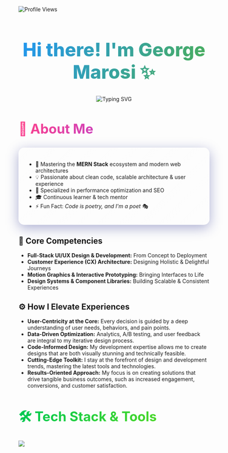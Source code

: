 <!-- Banner -->
<!--
<div align="center">
  <img src="https://capsule-render.vercel.app/api?type=waving&color=gradient&height=200&section=header&text=Welcome%20To%20My%20Profile&fontSize=50&fontAlignY=35&animation=twinkling&fontColor=white" width="100%"/>
</div>
-->

<p>
  <img src="https://komarev.com/ghpvc/?username=ggmaros&label=Profile%20views&color=2196F3&style=flat-square" alt="Profile Views">
</p>

<!-- Title -->
<div align="center">
  <h1 style="font-size: 3.5em; font-weight: 800; background: linear-gradient(120deg, #2196F3, #4CAF50); -webkit-background-clip: text; -webkit-text-fill-color: transparent;">
    Hi there! I'm George Marosi ✨
  </h1>
</div>

<!-- Animated Subtitle -->
<p align="center">
  <img src="https://readme-typing-svg.demolab.com?font=Poppins&weight=600&size=28&duration=3000&pause=1000&color=36BCF7&center=true&vCenter=true&width=650&lines=Full-Stack+Developer+%7C+Tech+Innovator;Next.js+%7C+React+%7C+TypeScript+Enthusiast;Hands-on+Experience+with+Angular+and+Vue;Building+the+Future+of+Web+Applications;Python+%7C+PHP+%7C+Java+%7C+Backend+Expert;Cloud+Architecture+Specialist;UI%2FUX+Design+Enthusiast" alt="Typing SVG">
</p>

<!-- About Section -->
<div align="left">
  <h2 style="font-size: 2.5em; font-weight: 700; background: linear-gradient(120deg, #FF4088, #8C43FF); -webkit-background-clip: text; -webkit-text-fill-color: transparent;">
    🚀 About Me
  </h2>
</div>

<div style="background: linear-gradient(135deg, rgba(255, 255, 255, 0.05), rgba(255, 255, 255, 0.1)); padding: 20px; border-radius: 15px; margin: 20px 0; box-shadow: 0 8px 32px 0 rgba(31, 38, 135, 0.37); backdrop-filter: blur(4px); -webkit-backdrop-filter: blur(4px); border: 1px solid rgba(255, 255, 255, 0.18);">
  
- 🌱 Mastering the **MERN Stack** ecosystem and modern web architectures
- 💡 Passionate about clean code, scalable architecture & user experience
- 🎯 Specialized in performance optimization and SEO
- 🎓 Continuous learner & tech mentor
- ⚡ Fun Fact: _Code is poetry, and I'm a poet_ 🎭

</div>

## 🎯 Core Competencies

*   **Full-Stack UI/UX Design & Development:** From Concept to Deployment
*   **Customer Experience (CX) Architecture:** Designing Holistic & Delightful Journeys
*   **Motion Graphics & Interactive Prototyping:** Bringing Interfaces to Life
*   **Design Systems & Component Libraries:** Building Scalable & Consistent Experiences

## ⚙️ How I Elevate Experiences

*   **User-Centricity at the Core:** Every decision is guided by a deep understanding of user needs, behaviors, and pain points.
*   **Data-Driven Optimization:** Analytics, A/B testing, and user feedback are integral to my iterative design process.
*   **Code-Informed Design:** My development expertise allows me to create designs that are both visually stunning and technically feasible.
*   **Cutting-Edge Toolkit:** I stay at the forefront of design and development trends, mastering the latest tools and technologies.
*   **Results-Oriented Approach:** My focus is on creating solutions that drive tangible business outcomes, such as increased engagement, conversions, and customer satisfaction.

<!-- Tech Stack -->
<div align="left">
  <h2 style="font-size: 2.5em; font-weight: 700; background: linear-gradient(120deg, #00C853, #64DD17); -webkit-background-clip: text; -webkit-text-fill-color: transparent;">
    🛠️ Tech Stack & Tools
  </h2>
</div>

<img src="https://skillicons.dev/icons?size=48&i=react,nextjs,angular,vue,javascript,typescript,tailwind,redux,python,php,java,nodejs,express,mongodb,laravel,mysql,postgresql,redis,docker,kubernetes,git,aws,jenkins,figma,vscode,postman,firebase,vercel,wordpress&size=16" />


<!--
<div style="background: linear-gradient(135deg, rgba(255, 255, 255, 0.05), rgba(255, 255, 255, 0.1)); padding: 20px; border-radius: 15px; margin: 20px 0; box-shadow: 0 8px 32px 0 rgba(31, 38, 135, 0.37); backdrop-filter: blur(4px); -webkit-backdrop-filter: blur(4px); border: 1px solid rgba(255, 255, 255, 0.18);">

  
  <h3 style="color: #FF4088;">Frontend</h3>
  <img src="https://skillicons.dev/icons?i=react,nextjs,angular,vue,typescript,tailwind,redux" />
  
  <h3 style="color: #00C853;">Backend</h3>
  <img src="https://skillicons.dev/icons?i=python,php,java,nodejs,express,mongodb,laravel,mysql,postgresql,redis" />
  
  <h3 style="color: #2196F3;">DevOps & Cloud</h3>
  <img src="https://skillicons.dev/icons?i=docker,kubernetes,git,aws,jenkins" />
  
  <h3 style="color: #FFC107;">Additional Tools</h3>
  <img src="https://skillicons.dev/icons?i=figma,vscode,postman,firebase,vercel" />
    
  <h3 style="color: #9C27B0;">CMS</h3>
  <img src="https://skillicons.dev/icons?i=wordpress,shopify,magento" />
  
</div>
-->

<!-- GitHub Stats -->

<!--

<div align="center">
  <img src="https://raw.githubusercontent.com/andreasbm/readme/master/assets/lines/rainbow.png" width="100%">
  <h2 style="font-size: 2.5em; font-weight: 700; background: linear-gradient(120deg, #FF6D00, #FFC107); -webkit-background-clip: text; -webkit-text-fill-color: transparent;">
    📊 GitHub Analytics
  </h2>
  <img src="https://raw.githubusercontent.com/andreasbm/readme/master/assets/lines/rainbow.png" width="100%">
</div>

<div style="background: linear-gradient(135deg, rgba(255, 255, 255, 0.05), rgba(255, 255, 255, 0.1)); padding: 20px; border-radius: 15px; margin: 20px 0; box-shadow: 0 8px 32px 0 rgba(31, 38, 135, 0.37); backdrop-filter: blur(4px); -webkit-backdrop-filter: blur(4px); border: 1px solid rgba(255, 255, 255, 0.18);">
  <div align="center" style="margin: 20px 0;">
    <img src="https://github-readme-stats.vercel.app/api?username=ggmaros&show_icons=true&theme=tokyonight&hide_border=true&bg_color=0D1117" alt="GitHub Stats" width="49%">
  </div>

  <div align="center">
    <img src="https://github-readme-stats.vercel.app/api/top-langs/?username=ggmaros&theme=tokyonight&hide_border=true&bg_color=0D1117&layout=compact&langs_count=8" alt="Top Languages" width="50%">
  </div>
</div>

</div>
-->

<!-- Footer -->
<!--
<div align="center">
  <img src="https://capsule-render.vercel.app/api?type=waving&color=gradient&height=150&section=footer&animation=twinkling" width="100%">
</div>
-->
